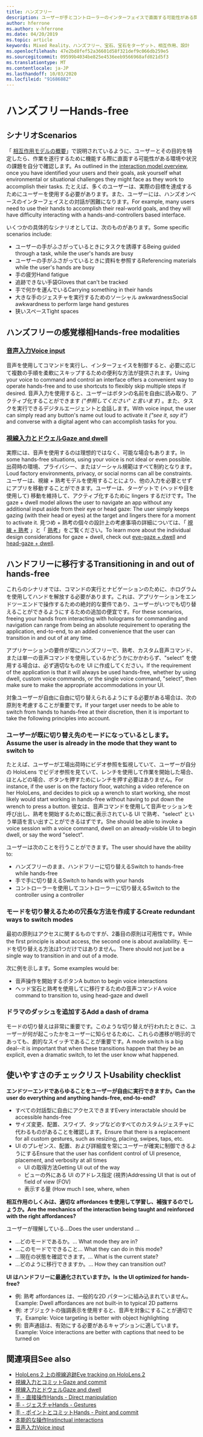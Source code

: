 ```yaml
---
title: ハンズフリー
description: ユーザーが手とコントローラーのインターフェイスで直面する可能性がある問題と、さまざまな方法について説明します。
author: hferrone
ms.author: v-hferrone
ms.date: 04/20/2019
ms.topic: article
keywords: Mixed Reality、ハンズフリー、宝石、宝石をターゲット、相互作用、設計
ms.openlocfilehash: 47e2bd8fef52a36601d58f321def9c066db259e5
ms.sourcegitcommit: 09599b4034be825e4536eeb9566968afd021d5f3
ms.translationtype: MT
ms.contentlocale: ja-JP
ms.lasthandoff: 10/03/2020
ms.locfileid: "91686882"
---
```

# <a name="hands-free"></a><span data-ttu-id="4ae1c-104">ハンズフリー</span><span class="sxs-lookup"><span data-stu-id="4ae1c-104">Hands-free</span></span>

## <a name="scenarios"></a><span data-ttu-id="4ae1c-105">シナリオ</span><span class="sxs-lookup"><span data-stu-id="4ae1c-105">Scenarios</span></span>

<span data-ttu-id="4ae1c-106">「 [相互作用モデルの概要](interaction-fundamentals.md)」で説明されているように、ユーザーとその目的を特定したら、作業を遂行するために機能する際に直面する可能性がある環境や状況の課題を自分で確認します。</span><span class="sxs-lookup"><span data-stu-id="4ae1c-106">As outlined in the [interaction model overview](interaction-fundamentals.md), once you have identified your users and their goals, ask yourself what environmental or situational challenges they might face as they work to accomplish their tasks.</span></span> <span data-ttu-id="4ae1c-107">たとえば、多くのユーザーは、実際の目標を達成するためにユーザーを使用する必要があります。また、ユーザーには、ハンズオンベースのインターフェイスとの対話が困難になります。</span><span class="sxs-lookup"><span data-stu-id="4ae1c-107">For example, many users need to use their hands to accomplish their real-world goals, and they will have difficulty interacting with a hands-and-controllers based interface.</span></span> 

<span data-ttu-id="4ae1c-108">いくつかの具体的なシナリオとしては、次のものがあります。</span><span class="sxs-lookup"><span data-stu-id="4ae1c-108">Some specific scenarios include:</span></span> 
* <span data-ttu-id="4ae1c-109">ユーザーの手がふさがっているときにタスクを誘導する</span><span class="sxs-lookup"><span data-stu-id="4ae1c-109">Being guided through a task, while the user's hands are busy</span></span>
* <span data-ttu-id="4ae1c-110">ユーザーの手がふさがっているときに資料を参照する</span><span class="sxs-lookup"><span data-stu-id="4ae1c-110">Referencing materials while the user's hands are busy</span></span>
* <span data-ttu-id="4ae1c-111">手の疲労</span><span class="sxs-lookup"><span data-stu-id="4ae1c-111">Hand fatigue</span></span>
* <span data-ttu-id="4ae1c-112">追跡できない手袋</span><span class="sxs-lookup"><span data-stu-id="4ae1c-112">Gloves that can't be tracked</span></span>
* <span data-ttu-id="4ae1c-113">手で何かを運んでいる</span><span class="sxs-lookup"><span data-stu-id="4ae1c-113">Carrying something in their hands</span></span>
* <span data-ttu-id="4ae1c-114">大きな手のジェスチャを実行するためのソーシャル awkwardness</span><span class="sxs-lookup"><span data-stu-id="4ae1c-114">Social awkwardness to perform large hand gestures</span></span>
* <span data-ttu-id="4ae1c-115">狭いスペース</span><span class="sxs-lookup"><span data-stu-id="4ae1c-115">Tight spaces</span></span>


## <a name="hands-free-modalities"></a><span data-ttu-id="4ae1c-116">ハンズフリーの感覚様相</span><span class="sxs-lookup"><span data-stu-id="4ae1c-116">Hands-free modalities</span></span>

### <a name="voice-input"></a>[<span data-ttu-id="4ae1c-117">音声入力</span><span class="sxs-lookup"><span data-stu-id="4ae1c-117">Voice input</span></span>](voice-input.md)

<span data-ttu-id="4ae1c-118">音声を使用してコマンドを実行し、インターフェイスを制御すると、必要に応じて複数の手順を柔軟にスキップするための便利な方法が提供されます。</span><span class="sxs-lookup"><span data-stu-id="4ae1c-118">Using your voice to command and control an interface offers a convenient way to operate hands-free and to use shortcuts to flexibly skip multiple steps if desired.</span></span> <span data-ttu-id="4ae1c-119">音声入力を使用すると、ユーザーはボタンの名前を自由に読み取り、アクティブ化することができます _("参照してください" と言います)_ 。また、タスクを実行できるデジタルエージェントと会話します。</span><span class="sxs-lookup"><span data-stu-id="4ae1c-119">With voice input, the user can simply read any button's name out loud to activate it _("see it, say it")_ and converse with a digital agent who can accomplish tasks for you.</span></span>


### <a name="gaze-and-dwell"></a>[<span data-ttu-id="4ae1c-120">視線入力とドウェル</span><span class="sxs-lookup"><span data-stu-id="4ae1c-120">Gaze and dwell</span></span>](gaze-and-dwell.md)

<span data-ttu-id="4ae1c-121">実際には、音声を使用するのは理想的ではなく、可能な場合もあります。</span><span class="sxs-lookup"><span data-stu-id="4ae1c-121">In some hands-free situations, using your voice is not ideal or even possible.</span></span> <span data-ttu-id="4ae1c-122">出荷時の環境、プライバシー、またはソーシャル規範はすべて制約となります。</span><span class="sxs-lookup"><span data-stu-id="4ae1c-122">Loud factory environments, privacy, or social norms can all be constraints.</span></span> <span data-ttu-id="4ae1c-123">ユーザーは、視線 + 熟考モデルを使用することにより、他の入力を必要とせずにアプリを移動することができます。ユーザーは、ターゲットで (ヘッドや目を使用して) 移動を維持して、アクティブ化するために lingers するだけです。</span><span class="sxs-lookup"><span data-stu-id="4ae1c-123">The gaze + dwell model allows the user to navigate an app without any additional input aside from their eye or head gaze: The user simply keeps gazing (with their head or eyes) at the target and lingers there for a moment to activate it.</span></span> <span data-ttu-id="4ae1c-124">見つめ + 熟考の個々の設計上の考慮事項の詳細については、「 [視線 + 熟考](gaze-and-dwell-eyes.md) 」と「 [熟考](gaze-and-dwell-head.md)」をご覧ください。</span><span class="sxs-lookup"><span data-stu-id="4ae1c-124">To learn more about the individual design considerations for gaze + dwell, check out [eye-gaze + dwell](gaze-and-dwell-eyes.md) and [head-gaze + dwell](gaze-and-dwell-head.md).</span></span>


## <a name="transitioning-in-and-out-of-hands-free"></a><span data-ttu-id="4ae1c-125">ハンドフリーに移行する</span><span class="sxs-lookup"><span data-stu-id="4ae1c-125">Transitioning in and out of hands-free</span></span>

<span data-ttu-id="4ae1c-126">これらのシナリオでは、コマンドの実行とナビゲーションのために、ホログラムを使用してハンドを解放する必要があります。これは、アプリケーションをエンドツーエンドで操作するための絶対的な要件であり、ユーザーがいつでも切り替えることができるようにするための追加の便宜です。</span><span class="sxs-lookup"><span data-stu-id="4ae1c-126">For these scenarios, freeing your hands from interacting with holograms for commanding and navigation can range from being an absolute requirement to operating the application, end-to-end, to an added convenience that the user can transition in and out of at any time.</span></span> 

<span data-ttu-id="4ae1c-127">アプリケーションの要件が常にハンズフリーで、熟考、カスタム音声コマンド、または単一の音声コマンドを使用しているかどうかにかかわらず、"select" を使用する場合は、必ず適切なものを UI に作成してください。</span><span class="sxs-lookup"><span data-stu-id="4ae1c-127">If the requirement of the application is that it will always be used hands-free, whether by using dwell, custom voice commands, or the single voice command, "select", then make sure to make the appropriate accommodations in your UI.</span></span> 

<span data-ttu-id="4ae1c-128">対象ユーザーが自由に自由に切り替えられるようにする必要がある場合は、次の原則を考慮することが重要です。</span><span class="sxs-lookup"><span data-stu-id="4ae1c-128">If your target user needs to be able to switch from hands to hands-free at their discretion, then it is important to take the following principles into account.</span></span>

### <a name="assume-the-user-is-already-in-the-mode-that-they-want-to-switch-to"></a><span data-ttu-id="4ae1c-129">ユーザーが既に切り替え先のモードになっているとします。</span><span class="sxs-lookup"><span data-stu-id="4ae1c-129">Assume the user is already in the mode that they want to switch to</span></span>
<span data-ttu-id="4ae1c-130">たとえば、ユーザーが工場出荷時にビデオ参照を監視していて、ユーザーが自分の HoloLens でビデオ参照を見ていて、レンチを使用して作業を開始した場合、ほとんどの場合、ボタンを押すためにレンチを押す必要はありません。</span><span class="sxs-lookup"><span data-stu-id="4ae1c-130">For instance, if the user is on the factory floor, watching a video reference on her HoloLens, and decides to pick up a wrench to start working, she most likely would start working in hands-free without having to put down the wrench to press a button.</span></span> <span data-ttu-id="4ae1c-131">彼女は、音声コマンドを使用して音声セッションを呼び出し、熟考を開始するために既に表示されている UI で熟考、"select" という単語を言い出すことができるはずです。</span><span class="sxs-lookup"><span data-stu-id="4ae1c-131">She should be able to invoke a voice session with a voice command, dwell on an already-visible UI to begin dwell, or say the word "select".</span></span>

<span data-ttu-id="4ae1c-132">ユーザーは次のことを行うことができます。</span><span class="sxs-lookup"><span data-stu-id="4ae1c-132">The user should have the ability to:</span></span> 
* <span data-ttu-id="4ae1c-133">ハンズフリーのまま、ハンドフリーに切り替える</span><span class="sxs-lookup"><span data-stu-id="4ae1c-133">Switch to hands-free while hands-free</span></span>
* <span data-ttu-id="4ae1c-134">手で手に切り替える</span><span class="sxs-lookup"><span data-stu-id="4ae1c-134">Switch to hands with your hands</span></span>
* <span data-ttu-id="4ae1c-135">コントローラーを使用してコントローラーに切り替える</span><span class="sxs-lookup"><span data-stu-id="4ae1c-135">Switch to the controller using a controller</span></span> 

### <a name="create-redundant-ways-to-switch-modes"></a><span data-ttu-id="4ae1c-136">モードを切り替えるための冗長な方法を作成する</span><span class="sxs-lookup"><span data-stu-id="4ae1c-136">Create redundant ways to switch modes</span></span>
<span data-ttu-id="4ae1c-137">最初の原則はアクセスに関するものですが、2番目の原則は可用性です。</span><span class="sxs-lookup"><span data-stu-id="4ae1c-137">While the first principle is about access, the second one is about availability.</span></span> <span data-ttu-id="4ae1c-138">モードを切り替える方法は1つだけではありません。</span><span class="sxs-lookup"><span data-stu-id="4ae1c-138">There should not just be a single way to transition in and out of a mode.</span></span> 

<span data-ttu-id="4ae1c-139">次に例を示します。</span><span class="sxs-lookup"><span data-stu-id="4ae1c-139">Some examples would be:</span></span> 
* <span data-ttu-id="4ae1c-140">音声操作を開始するボタン</span><span class="sxs-lookup"><span data-stu-id="4ae1c-140">A button to begin voice interactions</span></span>
* <span data-ttu-id="4ae1c-141">ヘッド宝石と熟考を使用してに移行するための音声コマンド</span><span class="sxs-lookup"><span data-stu-id="4ae1c-141">A voice command to transition to, using head-gaze and dwell</span></span>

### <a name="add-a-dash-of-drama"></a><span data-ttu-id="4ae1c-142">ドラマのダッシュを追加する</span><span class="sxs-lookup"><span data-stu-id="4ae1c-142">Add a dash of drama</span></span>
<span data-ttu-id="4ae1c-143">モードの切り替えは非常に重要です。このような切り替えが行われたときに、ユーザーが何が起こったかをユーザーに知らせるために、これらの遷移が明示的であっても、劇的なスイッチであることが重要です。</span><span class="sxs-lookup"><span data-stu-id="4ae1c-143">A mode switch is a big deal--it is important that when these transitions happen that they be an explicit, even a dramatic switch, to let the user know what happened.</span></span> 


## <a name="usability-checklist"></a><span data-ttu-id="4ae1c-144">使いやすさのチェックリスト</span><span class="sxs-lookup"><span data-stu-id="4ae1c-144">Usability checklist</span></span>

<span data-ttu-id="4ae1c-145">**エンドツーエンドであらゆることをユーザーが自由に実行できますか。**</span><span class="sxs-lookup"><span data-stu-id="4ae1c-145">**Can the user do everything and anything hands-free, end-to-end?**</span></span>
* <span data-ttu-id="4ae1c-146">すべての対話型に自由にアクセスできます</span><span class="sxs-lookup"><span data-stu-id="4ae1c-146">Every interactable should be accessible hands-free</span></span>
* <span data-ttu-id="4ae1c-147">サイズ変更、配置、スワイプ、タップなどのすべてのカスタムジェスチャに代わるものがあることを確認します。</span><span class="sxs-lookup"><span data-stu-id="4ae1c-147">Ensure that there is a replacement for all custom gestures, such as resizing, placing, swipes, taps, etc.</span></span>
* <span data-ttu-id="4ae1c-148">UI のプレゼンス、配置、および詳細度を常にユーザーが確実に制御できるようにする</span><span class="sxs-lookup"><span data-stu-id="4ae1c-148">Ensure that the user has confident control of UI presence, placement, and verbosity at all times</span></span>
    * <span data-ttu-id="4ae1c-149">UI の取得方法</span><span class="sxs-lookup"><span data-stu-id="4ae1c-149">Getting UI out of the way</span></span>
    * <span data-ttu-id="4ae1c-150">ビューの外にある UI のアドレス指定 (視界)</span><span class="sxs-lookup"><span data-stu-id="4ae1c-150">Addressing UI that is out of field of view (FOV)</span></span>
    * <span data-ttu-id="4ae1c-151">表示する量 (</span><span class="sxs-lookup"><span data-stu-id="4ae1c-151">How much I see, where, when</span></span>

<span data-ttu-id="4ae1c-152">**相互作用のしくみは、適切な affordances を使用して学習し、補強するのでしょうか。**</span><span class="sxs-lookup"><span data-stu-id="4ae1c-152">**Are the mechanics of the interaction being taught and reinforced with the right affordances?**</span></span>

<span data-ttu-id="4ae1c-153">ユーザーが理解している...</span><span class="sxs-lookup"><span data-stu-id="4ae1c-153">Does the user understand ...</span></span>
* <span data-ttu-id="4ae1c-154">...どのモードであるか。</span><span class="sxs-lookup"><span data-stu-id="4ae1c-154">... What mode they are in?</span></span>
* <span data-ttu-id="4ae1c-155">...このモードでできること</span><span class="sxs-lookup"><span data-stu-id="4ae1c-155">... What they can do in this mode?</span></span>
* <span data-ttu-id="4ae1c-156">...現在の状態を確認できます。</span><span class="sxs-lookup"><span data-stu-id="4ae1c-156">... What is the current state?</span></span>
* <span data-ttu-id="4ae1c-157">...どのように移行できますか。</span><span class="sxs-lookup"><span data-stu-id="4ae1c-157">... How they can transition out?</span></span>
    
<span data-ttu-id="4ae1c-158">**UI はハンドフリーに最適化されていますか。**</span><span class="sxs-lookup"><span data-stu-id="4ae1c-158">**Is the UI optimized for hands-free?**</span></span>   

* <span data-ttu-id="4ae1c-159">例: 熟考 affordances は、一般的な2D パターンに組み込まれていません。</span><span class="sxs-lookup"><span data-stu-id="4ae1c-159">Example: Dwell affordances are not built-in to typical 2D patterns</span></span>
* <span data-ttu-id="4ae1c-160">例: オブジェクトの強調表示を使用すると、音声を対象にすることが適切です。</span><span class="sxs-lookup"><span data-stu-id="4ae1c-160">Example: Voice targeting is better with object highlighting</span></span>
* <span data-ttu-id="4ae1c-161">例: 音声通話は、有効にする必要があるキャプションに適しています。</span><span class="sxs-lookup"><span data-stu-id="4ae1c-161">Example: Voice interactions are better with captions that need to be turned on</span></span>


## <a name="see-also"></a><span data-ttu-id="4ae1c-162">関連項目</span><span class="sxs-lookup"><span data-stu-id="4ae1c-162">See also</span></span>
* [<span data-ttu-id="4ae1c-163">HoloLens 2 上の視線追跡</span><span class="sxs-lookup"><span data-stu-id="4ae1c-163">Eye tracking on HoloLens 2</span></span>](eye-tracking.md)
* [<span data-ttu-id="4ae1c-164">視線入力とコミット</span><span class="sxs-lookup"><span data-stu-id="4ae1c-164">Gaze and commit</span></span>](gaze-and-commit.md)
* [<span data-ttu-id="4ae1c-165">視線入力とドウェル</span><span class="sxs-lookup"><span data-stu-id="4ae1c-165">Gaze and dwell</span></span>](gaze-and-dwell.md)
* [<span data-ttu-id="4ae1c-166">手 - 直接操作</span><span class="sxs-lookup"><span data-stu-id="4ae1c-166">Hands - Direct manipulation</span></span>](direct-manipulation.md)
* [<span data-ttu-id="4ae1c-167">手 - ジェスチャ</span><span class="sxs-lookup"><span data-stu-id="4ae1c-167">Hands - Gestures</span></span>](gaze-and-commit.md#composite-gestures)
* [<span data-ttu-id="4ae1c-168">手 - ポイントとコミット</span><span class="sxs-lookup"><span data-stu-id="4ae1c-168">Hands - Point and commit</span></span>](point-and-commit.md)
* [<span data-ttu-id="4ae1c-169">本能的な操作</span><span class="sxs-lookup"><span data-stu-id="4ae1c-169">Instinctual interactions</span></span>](interaction-fundamentals.md)
* [<span data-ttu-id="4ae1c-170">音声入力</span><span class="sxs-lookup"><span data-stu-id="4ae1c-170">Voice input</span></span>](voice-input.md)

